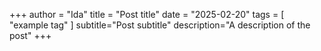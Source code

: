 +++
author = "Ida"
title = "Post title"
date = "2025-02-20"
tags = [
    "example tag"
]
subtitle="Post subtitle"
description="A description of the post"
+++
